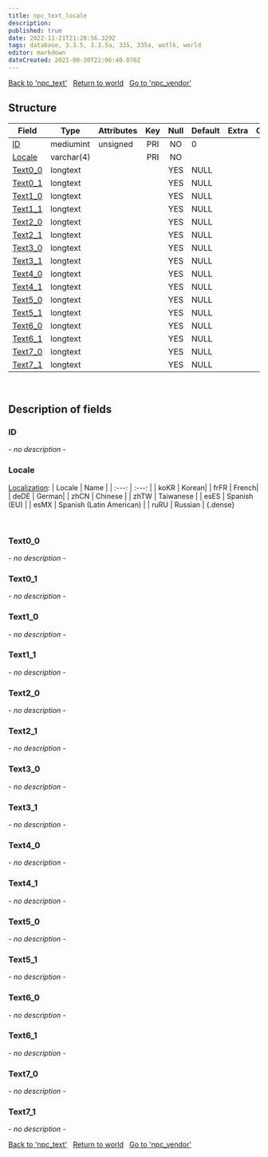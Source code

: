 ```yaml
---
title: npc_text_locale
description:
published: true
date: 2022-11-21T21:28:56.329Z
tags: database, 3.3.5, 3.3.5a, 335, 335a, wotlk, world
editor: markdown
dateCreated: 2021-08-30T22:06:40.070Z
---
```


<a href="https://trinitycore.info/en/database/335/world/npc_text" class="mt-5 v-btn v-btn--depressed v-btn--flat v-btn--outlined theme--light v-size--default darkblue--text text--lighten-3"><span class="v-btn__content"><i aria-hidden="true" class="v-icon notranslate v-icon--left mdi mdi-arrow-left theme--light"></i><span>Back to 'npc_text'</span></span></a>&nbsp;&nbsp;&nbsp;<a href="https://trinitycore.info/en/database/335/world/home" class="mt-5 v-btn v-btn--depressed v-btn--flat v-btn--outlined theme--light v-size--default darkblue--text text--lighten-3"><span class="v-btn__content"><i aria-hidden="true" class="v-icon notranslate v-icon--left mdi mdi-home-outline theme--light"></i><span>Return to world</span></span></a>&nbsp;&nbsp;&nbsp;<a href="https://trinitycore.info/en/database/335/world/npc_vendor" class="mt-5 v-btn v-btn--depressed v-btn--flat v-btn--outlined theme--light v-size--default darkblue--text text--lighten-3"><span class="v-btn__content"><span>Go to 'npc_vendor'</span><i aria-hidden="true" class="v-icon notranslate v-icon--right mdi mdi-arrow-right theme--light"></i></span></a>

## Structure

| Field | Type | Attributes | Key | Null | Default | Extra | Comment |
| --- | --- | --- | :---: | :---: | --- | --- | --- |
| [ID](#id-alt) | mediumint | unsigned | PRI | NO | 0 |  |  |
| [Locale](#locale) | varchar(4) |  | PRI | NO |  |  |  |
| [Text0_0](#text0_0) | longtext |  |  | YES | NULL |  |  |
| [Text0_1](#text0_1) | longtext |  |  | YES | NULL |  |  |
| [Text1_0](#text1_0) | longtext |  |  | YES | NULL |  |  |
| [Text1_1](#text1_1) | longtext |  |  | YES | NULL |  |  |
| [Text2_0](#text2_0) | longtext |  |  | YES | NULL |  |  |
| [Text2_1](#text2_1) | longtext |  |  | YES | NULL |  |  |
| [Text3_0](#text3_0) | longtext |  |  | YES | NULL |  |  |
| [Text3_1](#text3_1) | longtext |  |  | YES | NULL |  |  |
| [Text4_0](#text4_0) | longtext |  |  | YES | NULL |  |  |
| [Text4_1](#text4_1) | longtext |  |  | YES | NULL |  |  |
| [Text5_0](#text5_0) | longtext |  |  | YES | NULL |  |  |
| [Text5_1](#text5_1) | longtext |  |  | YES | NULL |  |  |
| [Text6_0](#text6_0) | longtext |  |  | YES | NULL |  |  |
| [Text6_1](#text6_1) | longtext |  |  | YES | NULL |  |  |
| [Text7_0](#text7_0) | longtext |  |  | YES | NULL |  |  |
| [Text7_1](#text7_1) | longtext |  |  | YES | NULL |  |  |
&nbsp;
## Description of fields

### ID <!-- {#id-alt} -->
*- no description -*
&nbsp;

### Locale
[Localization](/how-to/localization):
| Locale | Name |
| :---: | :---: |
| koKR | Korean|
| frFR | French|
| deDE | German|
| zhCN | Chinese |
| zhTW | Taiwanese |
| esES | Spanish (EU) |
| esMX | Spanish (Latin American) |
| ruRU | Russian |
{.dense}

&nbsp;

### Text0_0
*- no description -*
&nbsp;

### Text0_1
*- no description -*
&nbsp;

### Text1_0
*- no description -*
&nbsp;

### Text1_1
*- no description -*
&nbsp;

### Text2_0
*- no description -*
&nbsp;

### Text2_1
*- no description -*
&nbsp;

### Text3_0
*- no description -*
&nbsp;

### Text3_1
*- no description -*
&nbsp;

### Text4_0
*- no description -*
&nbsp;

### Text4_1
*- no description -*
&nbsp;

### Text5_0
*- no description -*
&nbsp;

### Text5_1
*- no description -*
&nbsp;

### Text6_0
*- no description -*
&nbsp;

### Text6_1
*- no description -*
&nbsp;

### Text7_0
*- no description -*
&nbsp;

### Text7_1
*- no description -*
&nbsp;

<a href="https://trinitycore.info/en/database/335/world/npc_text" class="mt-5 v-btn v-btn--depressed v-btn--flat v-btn--outlined theme--light v-size--default darkblue--text text--lighten-3"><span class="v-btn__content"><i aria-hidden="true" class="v-icon notranslate v-icon--left mdi mdi-arrow-left theme--light"></i><span>Back to 'npc_text'</span></span></a>&nbsp;&nbsp;&nbsp;<a href="https://trinitycore.info/en/database/335/world/home" class="mt-5 v-btn v-btn--depressed v-btn--flat v-btn--outlined theme--light v-size--default darkblue--text text--lighten-3"><span class="v-btn__content"><i aria-hidden="true" class="v-icon notranslate v-icon--left mdi mdi-home-outline theme--light"></i><span>Return to world</span></span></a>&nbsp;&nbsp;&nbsp;<a href="https://trinitycore.info/en/database/335/world/npc_vendor" class="mt-5 v-btn v-btn--depressed v-btn--flat v-btn--outlined theme--light v-size--default darkblue--text text--lighten-3"><span class="v-btn__content"><span>Go to 'npc_vendor'</span><i aria-hidden="true" class="v-icon notranslate v-icon--right mdi mdi-arrow-right theme--light"></i></span></a>
